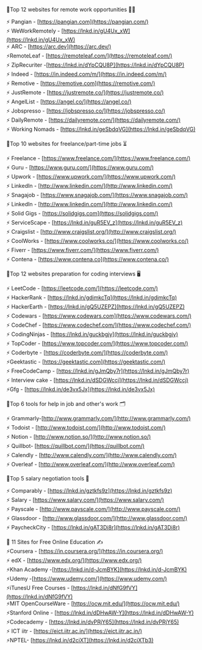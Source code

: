   
🚀Top 12 websites for remote work opportunities 👮‍♀️  
  
⚡️ Pangian - [https://pangian.com](https://pangian.com/)  
⚡️ WeWorkRemotely - [https://lnkd.in/gU4Ux_xW](https://lnkd.in/gU4Ux_xW)  
⚡️ ARC - [https://arc.dev](https://arc.dev/)  
⚡️RemoteLeaf - [https://remoteleaf.com/](https://remoteleaf.com/)  
⚡️ ZipRecuriter -[https://lnkd.in/dYpCQU8P](https://lnkd.in/dYpCQU8P)  
⚡️ Indeed - [https://in.indeed.com/m/](https://in.indeed.com/m/)  
⚡️ Remotive - [https://remotive.com](https://remotive.com/)  
⚡️ JustRemote - [https://justremote.co/](https://justremote.co/)  
⚡️ AngelList - [https://angel.co/](https://angel.co/)  
⚡️ Jobspresso - [https://jobspresso.co/](https://jobspresso.co/)  
⚡️ DailyRemote - [https://dailyremote.com/](https://dailyremote.com/)  
⚡️ Working Nomads - [https://lnkd.in/geSbdqVG](https://lnkd.in/geSbdqVG)  
  
🚀Top 10 websites for freelance/part-time jobs ⏳  
  
⚡️ Freelance - [https://www.freelance.com/](https://www.freelance.com/)  
⚡️ Guru - [https://www.guru.com/](https://www.guru.com/)  
⚡️ Upwork - [https://www.upwork.com/](https://www.upwork.com/)  
⚡️ LinkedIn - [http://www.linkedin.com/](http://www.linkedin.com/)  
⚡️ Snagajob - [https://www.snagajob.com/](https://www.snagajob.com/)  
⚡️ LinkedIn - [http://www.linkedin.com/](http://www.linkedin.com/)  
⚡️ Solid Gigs - [https://solidgigs.com](https://solidgigs.com/)  
⚡️ ServiceScape - [https://lnkd.in/guR5EV_z](https://lnkd.in/guR5EV_z)  
⚡️ Craigslist - [http://www.craigslist.org/](http://www.craigslist.org/)  
⚡️ CoolWorks - [https://www.coolworks.co/](https://www.coolworks.co/)  
⚡️ Fiverr - [https://www.fiverr.com/](https://www.fiverr.com/)  
⚡️ Contena - [https://www.contena.co](https://www.contena.co/)  
  
  
🚀Top 12 websites preparation for coding interviews 🖥  
  
⚡️ LeetCode - [https://leetcode.com/](https://leetcode.com/)  
⚡️ HackerRank - [https://lnkd.in/gdimkcTq](https://lnkd.in/gdimkcTq)  
⚡️ HackerEarth - [https://lnkd.in/gQ5UZEPZ](https://lnkd.in/gQ5UZEPZ)  
⚡️ Codewars - [https://www.codewars.com](https://www.codewars.com/)  
⚡️ CodeChef - [https://www.codechef.com/](https://www.codechef.com/)  
⚡️ CodingNinjas - [https://lnkd.in/guckbgjy](https://lnkd.in/guckbgjy)  
⚡️ TopCoder - [https://www.topcoder.com/](https://www.topcoder.com/)  
⚡️ Coderbyte - [https://coderbyte.com/](https://coderbyte.com/)  
⚡️Geektastic - [https://geektastic.com](https://geektastic.com/)  
⚡️ FreeCodeCamp - [https://lnkd.in/gJmQby7r](https://lnkd.in/gJmQby7r)  
⚡️ Interview cake - [https://lnkd.in/dSDGWccj](https://lnkd.in/dSDGWccj)  
⚡️Gfg - [https://lnkd.in/de3vx5Jx](https://lnkd.in/de3vx5Jx)  
  
🚀Top 6 tools for help in job and other's work 🗂  
  
⚡️ Grammarly-[http://www.grammarly.com/](http://www.grammarly.com/)  
⚡️ Todoist - [http://www.todoist.com/](http://www.todoist.com/)  
⚡️ Notion - [http://www.notion.so/](http://www.notion.so/)  
⚡️ Quillbot- [https://quillbot.com/](https://quillbot.com/)  
⚡️ Calendly - [http://www.calendly.com/](http://www.calendly.com/)  
⚡️ Overleaf - [http://www.overleaf.com/](http://www.overleaf.com/)  
  
🚀Top 5 salary negotiation tools 👀  
  
⚡️ Comparably - [https://lnkd.in/gztkfs9z](https://lnkd.in/gztkfs9z)  
⚡️ Salary - [https://www.salary.com/](https://www.salary.com/)  
⚡️ Payscale - [http://www.payscale.com/](http://www.payscale.com/)  
⚡️ Glassdoor - [http://www.glassdoor.com/](http://www.glassdoor.com/)  
⚡️ PaycheckCity - [https://lnkd.in/gAT3Di8r](https://lnkd.in/gAT3Di8r)  
  
🚀 11 Sites for Free Online Education ✍️  
⚡️Coursera - [https://in.coursera.org/](https://in.coursera.org/)  
⚡️ edX - [https://www.edx.org/](https://www.edx.org/)  
⚡️Khan Academy -[https://lnkd.in/d-JcmBYK](https://lnkd.in/d-JcmBYK)  
⚡️Udemy -[https://www.udemy.com/](https://www.udemy.com/)  
⚡️iTunesU Free Courses - [https://lnkd.in/dNfG9fVY](https://lnkd.in/dNfG9fVY)  
⚡️MIT OpenCourseWare - [https://ocw.mit.edu/](https://ocw.mit.edu/)  
⚡️Stanford Online - [https://lnkd.in/dDHwAW-Y](https://lnkd.in/dDHwAW-Y)  
⚡️Codecademy - [https://lnkd.in/dvPRjY65](https://lnkd.in/dvPRjY65)  
⚡️ ICT iitr - [https://eict.iitr.ac.in/](https://eict.iitr.ac.in/)  
⚡️NPTEL- [https://lnkd.in/d2ciXT](https://lnkd.in/d2ciXTb3)